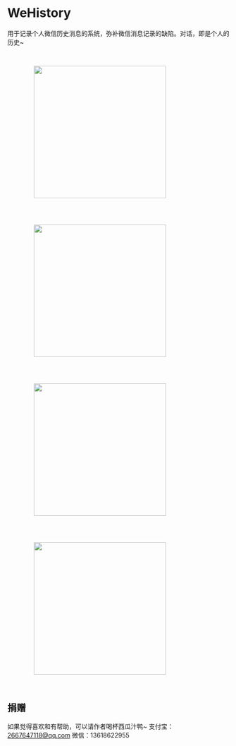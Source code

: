 # WeHistory
用于记录个人微信历史消息的系统，弥补微信消息记录的缺陷。对话，即是个人的历史~

<div>
<img src="https://github.com/LikeUSummer/WeHistory/blob/master/登录页面.jpg" width="300" style="margin:30px 60px;"/>
<img src="https://github.com/LikeUSummer/WeHistory/blob/master/好友列表.jpg" width="300" style="margin:30px 60px;"/>
</div>
<div>
<img src="https://github.com/LikeUSummer/WeHistory/blob/master/聊天记录.jpg" width="300" style="margin:30px 60px;"/>
<img src="https://github.com/LikeUSummer/WeHistory/blob/master/聊天记录-分页功能.jpg" width="300" style="margin:30px 60px;"/>
</div>

## 捐赠
如果觉得喜欢和有帮助，可以请作者喝杯西瓜汁鸭~
支付宝：2667647118@qq.com
微信：13618622955
